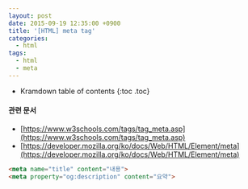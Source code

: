 ```yaml
---
layout: post
date: 2015-09-19 12:35:00 +0900
title: '[HTML] meta tag'
categories:
  - html
tags:
  - html
  - meta
---
```


* Kramdown table of contents
{:toc .toc}

#### 관련 문서

- [https://www.w3schools.com/tags/tag_meta.asp](https://www.w3schools.com/tags/tag_meta.asp)
- [https://developer.mozilla.org/ko/docs/Web/HTML/Element/meta](https://developer.mozilla.org/ko/docs/Web/HTML/Element/meta)


```html
<meta name="title" content="내용">
<meta property="og:description" content="요약">
```

